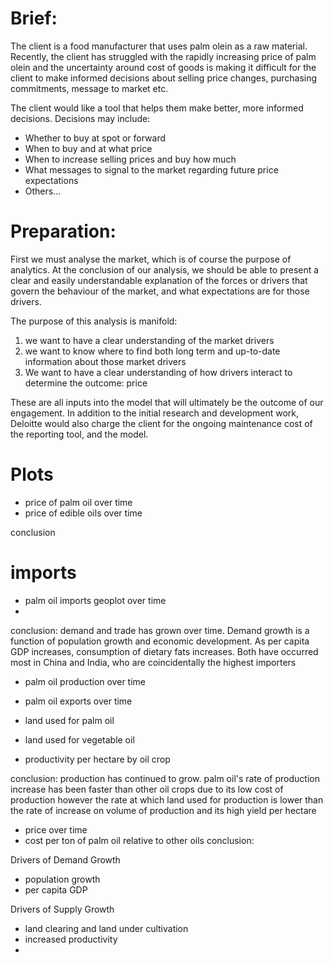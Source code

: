 # Brief: 
The client is a food manufacturer that uses palm olein as a raw material. 
Recently, the client has struggled with the rapidly increasing price of palm olein 
and the uncertainty around cost of goods is making it difficult for the client 
to make informed decisions about selling price changes, purchasing commitments, 
message to market etc.

The client would like a tool that helps them make better, more informed decisions.
Decisions may include:
* Whether to buy at spot or forward
* When to buy and at what price
* When to increase selling prices and buy how much
* What messages to signal to the market regarding future price expectations
* Others...

# Preparation:
First we must analyse the market, which is of course the purpose of analytics.
At the conclusion of our analysis, we should be able to present a clear and 
easily understandable explanation of the forces or drivers that govern the 
behaviour of the market, and what expectations are for those drivers.

The purpose of this analysis is manifold:
1. we want to have a clear understanding of the market drivers
2. we want to know where to find both long term and up-to-date information 
about those market drivers
3. We want to have a clear understanding of how drivers interact to determine 
the outcome: price

These are all inputs into the model that will ultimately be the outcome of our 
engagement. In addition to the initial research and development work, Deloitte 
would also charge the client for the ongoing maintenance cost of the reporting 
tool, and the model.

# Plots
* price of palm oil over time
* price of edible oils over time

conclusion

# imports
* palm oil imports geoplot over time
* 

conclusion: demand and trade has grown over time. Demand growth is a function 
of population growth and economic development. As per capita GDP increases, 
consumption of dietary fats increases. Both have occurred most in China and 
India, who are coincidentally the highest importers

* palm oil production over time
* palm oil exports over time

* land used for palm oil
* land used for vegetable oil
* productivity per hectare by oil crop

conclusion: production has continued to grow. palm oil's rate of production 
increase has been faster than other oil crops due to its low cost of production
however the rate at which land used for production is lower than the rate of 
increase on volume of production and its high yield per hectare

* price over time
* cost per ton of palm oil relative to other oils
conclusion: 

Drivers of Demand Growth
* population growth
* per capita GDP

Drivers of Supply Growth
* land clearing and land under cultivation
* increased productivity
* 